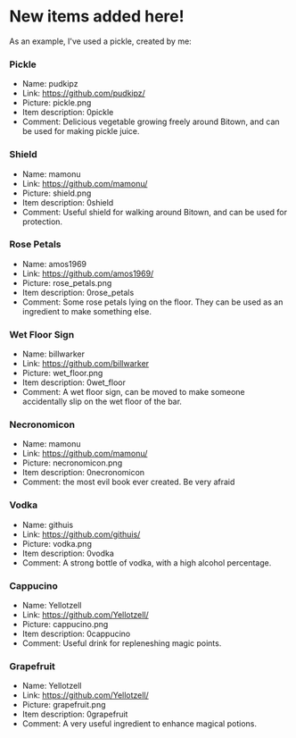 # New items added here!

As an example, I've used a pickle, created by me:

### Pickle

- Name: pudkipz
- Link: https://github.com/pudkipz/
- Picture: pickle.png
- Item description: 0pickle
- Comment: Delicious vegetable growing freely around Bitown, and can be used for making pickle juice.
	
	

### Shield

- Name: mamonu
- Link: https://github.com/mamonu/
- Picture: shield.png
- Item description: 0shield
- Comment: Useful shield for walking around Bitown, and can be used for protection.



### Rose Petals

- Name: amos1969
- Link: https://github.com/amos1969/
- Picture: rose_petals.png
- Item description: 0rose_petals
- Comment: Some rose petals lying on the floor. They can be used as an ingredient to make something else.

### Wet Floor Sign

- Name: billwarker
- Link: https://github.com/billwarker
- Picture: wet_floor.png
- Item description: 0wet_floor
- Comment: A wet floor sign, can be moved to make someone accidentally slip on the wet floor of the bar.


### Necronomicon

- Name: mamonu
- Link: https://github.com/mamonu/
- Picture: necronomicon.png
- Item description: 0necronomicon
- Comment: the most evil book ever created. Be very afraid

### Vodka

- Name: githuis
- Link: https://github.com/githuis/
- Picture: vodka.png
- Item description: 0vodka
- Comment: A strong bottle of vodka, with a high alcohol percentage.

### Cappucino

- Name: Yellotzell
- Link: https://github.com/Yellotzell/
- Picture: cappucino.png
- Item description: 0cappucino
- Comment: Useful drink for repleneshing magic points.


### Grapefruit

- Name: Yellotzell
- Link: https://github.com/Yellotzell/
- Picture: grapefruit.png
- Item description: 0grapefruit
- Comment: A very useful ingredient to enhance magical potions.